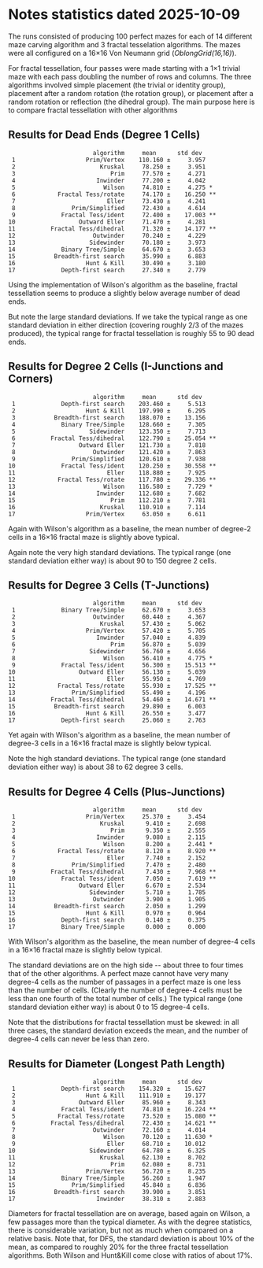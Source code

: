 # Notes statistics dated 2025-10-09

The runs consisted of producing 100 perfect mazes for each of 14 different maze carving algorithm and 3 fractal tesselation algorithms.  The mazes were all configured on a 16×16 Von Neumann grid (*OblongGrid(16,16)*).

For fractal tessellation, four passes were made starting with a 1×1 trivial maze with each pass doubling the number of rows and columns.  The three algorithms involved simple placement (the trivial or identity group), placement after a random rotation (the rotation group), or placement after a random rotation or reflection (the dihedral group).  The main purpose here is to compare fractal tessellation with other algorithms

## Results for Dead Ends (Degree 1 Cells)

```
                        algorithm     mean      std dev
 1                    Prim/Vertex    110.160 ±     3.957
 2                        Kruskal     78.250 ±     3.951
 3                           Prim     77.570 ±     4.271
 4                       Inwinder     77.200 ±     4.042
 5                         Wilson     74.810 ±     4.275 *
 6            Fractal Tess/rotate     74.170 ±    16.250 **
 7                          Eller     73.430 ±     4.241
 8                Prim/Simplified     72.430 ±     4.614
 9             Fractal Tess/ident     72.400 ±    17.003 **
10                  Outward Eller     71.470 ±     4.281
11          Fractal Tess/dihedral     71.320 ±    14.177 **
12                      Outwinder     70.240 ±     4.229
13                     Sidewinder     70.180 ±     3.973
14             Binary Tree/Simple     64.670 ±     3.653
15           Breadth-first search     35.990 ±     6.883
16                    Hunt & Kill     30.490 ±     3.180
17             Depth-first search     27.340 ±     2.779
```

Using the implementation of Wilson's algorithm as the baseline, fractal tessellation seems to produce a slightly below average number of dead ends.

But note the large standard deviations.  If we take the typical range as one standard deviation in either direction (covering roughly 2/3 of the mazes produced), the typical range for fractal tessellation is roughly 55 to 90 dead ends.

## Results for Degree 2 Cells (I-Junctions and Corners)

```
                        algorithm     mean      std dev
 1             Depth-first search    203.460 ±     5.513
 2                    Hunt & Kill    197.990 ±     6.295
 3           Breadth-first search    188.070 ±    13.156
 4             Binary Tree/Simple    128.660 ±     7.305
 5                     Sidewinder    123.350 ±     7.713
 6          Fractal Tess/dihedral    122.790 ±    25.054 **
 7                  Outward Eller    121.730 ±     7.818
 8                      Outwinder    121.420 ±     7.863
 9                Prim/Simplified    120.610 ±     7.938
10             Fractal Tess/ident    120.250 ±    30.558 **
11                          Eller    118.880 ±     7.925
12            Fractal Tess/rotate    117.780 ±    29.336 **
13                         Wilson    116.580 ±     7.729 *
14                       Inwinder    112.680 ±     7.682
15                           Prim    112.210 ±     7.781
16                        Kruskal    110.910 ±     7.114
17                    Prim/Vertex     63.050 ±     6.611
```

Again with Wilson's algorithm as a baseline, the mean number of degree-2 cells in a 16×16 fractal maze is slightly above typical.

Again note the very high standard deviations.  The typical range (one standard deviation either way) is about 90 to 150 degree 2 cells.

## Results for Degree 3 Cells (T-Junctions)

```
                        algorithm     mean      std dev
 1             Binary Tree/Simple     62.670 ±     3.653
 2                      Outwinder     60.440 ±     4.367
 3                        Kruskal     57.430 ±     5.062
 4                    Prim/Vertex     57.420 ±     5.705
 5                       Inwinder     57.040 ±     4.839
 6                           Prim     56.870 ±     5.039
 7                     Sidewinder     56.760 ±     4.656
 8                         Wilson     56.410 ±     4.775 *
 9             Fractal Tess/ident     56.300 ±    15.513 **
10                  Outward Eller     56.130 ±     5.039
11                          Eller     55.950 ±     4.769
12            Fractal Tess/rotate     55.930 ±    17.525 **
13                Prim/Simplified     55.490 ±     4.196
14          Fractal Tess/dihedral     54.460 ±    14.671 **
15           Breadth-first search     29.890 ±     6.003
16                    Hunt & Kill     26.550 ±     3.477
17             Depth-first search     25.060 ±     2.763
```

Yet again with Wilson's algorithm as a baseline, the mean number of degree-3 cells in a 16×16 fractal maze is slightly below typical.

Note the high standard deviations.  The typical range (one standard deviation either way) is about 38 to 62 degree 3 cells.

## Results for Degree 4 Cells (Plus-Junctions)

```
                        algorithm     mean      std dev
 1                    Prim/Vertex     25.370 ±     3.454
 2                        Kruskal      9.410 ±     2.698
 3                           Prim      9.350 ±     2.555
 4                       Inwinder      9.080 ±     2.115
 5                         Wilson      8.200 ±     2.441 *
 6            Fractal Tess/rotate      8.120 ±     8.920 **
 7                          Eller      7.740 ±     2.152
 8                Prim/Simplified      7.470 ±     2.480
 9          Fractal Tess/dihedral      7.430 ±     7.968 **
10             Fractal Tess/ident      7.050 ±     7.619 **
11                  Outward Eller      6.670 ±     2.534
12                     Sidewinder      5.710 ±     1.785
13                      Outwinder      3.900 ±     1.905
14           Breadth-first search      2.050 ±     1.299
15                    Hunt & Kill      0.970 ±     0.964
16             Depth-first search      0.140 ±     0.375
17             Binary Tree/Simple      0.000 ±     0.000
```

With Wilson's algorithm as the baseline, the mean number of degree-4 cells in a 16×16 fractal maze is slightly below typical.

The standard deviations are on the high side -- about three to four times that of the other algorithms.  A perfect maze cannot have very many degree-4 cells as the number of passages in a perfect maze is one less than the number of cells.  (Clearly the number of degree-4 cells must be less than one fourth of the total number of cells.)  The typical range (one standard deviation either way) is about 0 to 15 degree-4 cells.

Note that the distributions for fractal tessellation must be skewed: in all three cases, the standard deviation exceeds the mean, and the number of degree-4 cells can never be less than zero.

## Results for Diameter (Longest Path Length)

```
                        algorithm     mean      std dev
 1             Depth-first search    154.320 ±    15.627
 2                    Hunt & Kill    111.910 ±    19.177
 3                  Outward Eller     85.960 ±     8.343
 4             Fractal Tess/ident     74.810 ±    16.224 **
 5            Fractal Tess/rotate     73.520 ±    15.080 **
 6          Fractal Tess/dihedral     72.430 ±    14.621 **
 7                      Outwinder     72.160 ±     4.014
 8                         Wilson     70.120 ±    11.630 *
 9                          Eller     68.710 ±    10.012
10                     Sidewinder     64.780 ±     6.325
11                        Kruskal     62.130 ±     8.702
12                           Prim     62.080 ±     8.731
13                    Prim/Vertex     56.720 ±     8.235
14             Binary Tree/Simple     56.260 ±     1.947
15                Prim/Simplified     45.840 ±     6.836
16           Breadth-first search     39.900 ±     3.851
17                       Inwinder     38.310 ±     2.883
```

Diameters for fractal tessellation are on average, based again on Wilson, a few passages more than the typical diameter.  As with the degree statistics, there is considerable variation, but not as much when compared on a relative basis.  Note that, for DFS, the standard deviation is about 10% of the mean, as compared to roughly 20% for the three fractal tessellation algorithms.  Both Wilson and Hunt&Kill come close with ratios of about 17%.